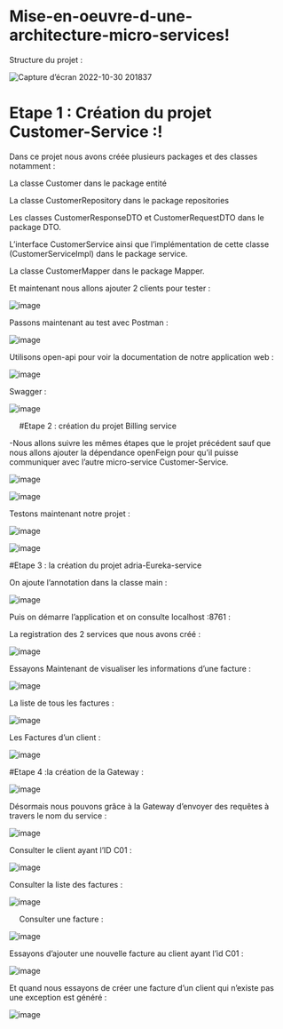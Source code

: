 # Mise-en-oeuvre-d-une-architecture-micro-services!

Structure du projet :

![Capture d’écran 2022-10-30 201837](https://user-images.githubusercontent.com/85801662/198897415-2405e7fa-93d2-40d8-94b3-9101d12b55e4.jpg)


# Etape 1 : Création du projet Customer-Service :!

  Dans ce projet nous avons créée plusieurs packages et des classes notamment :
  	
   La classe Customer dans le package entité
    
   La classe CustomerRepository dans le package repositories 
   
   Les classes CustomerResponseDTO et CustomerRequestDTO dans le package DTO.
	
   L’interface CustomerService ainsi que l’implémentation de cette classe (CustomerServiceImpl) dans le package service.

   La classe CustomerMapper dans le package Mapper.

Et maintenant nous allons ajouter 2 clients pour tester :

![image](https://user-images.githubusercontent.com/85801662/198897480-052330cd-afb4-4183-96e2-4fa8f7705d1e.png)


 
 
Passons maintenant au test avec Postman :
 
 ![image](https://user-images.githubusercontent.com/85801662/198897555-2ba914d5-9fff-46c9-a401-e3f0cb1ac6c0.png)

 
Utilisons open-api pour voir la documentation de notre application web :

![image](https://user-images.githubusercontent.com/85801662/198897569-06efb95f-19ac-4d46-9b07-794e134fea2e.png)

 
Swagger :

![image](https://user-images.githubusercontent.com/85801662/198897595-c23af1a8-28ea-440c-a233-1e3c694ba8fa.png)

 
 
#Etape 2 : création du projet Billing service

-Nous allons suivre les mêmes étapes que le projet précédent sauf que nous allons ajouter la dépendance openFeign pour qu’il puisse communiquer avec l’autre micro-service Customer-Service.
 
![image](https://user-images.githubusercontent.com/85801662/198897623-946fdf4c-e016-4a35-a15a-1f460a9c3565.png)


![image](https://user-images.githubusercontent.com/85801662/198897650-0466a44b-ad2e-4aa2-a692-668f6db157a7.png)

 
Testons maintenant notre projet :
 
 ![image](https://user-images.githubusercontent.com/85801662/198897672-ec01ad32-e5b2-4982-a439-8248d7e58e3c.png)

![image](https://user-images.githubusercontent.com/85801662/198897685-d83fa4c6-2619-48b5-b66a-f5dd9a2597b5.png)


#Etape 3 : la création du projet adria-Eureka-service

On ajoute l’annotation dans la classe main :
 
![image](https://user-images.githubusercontent.com/85801662/198897704-57f62648-1156-45db-b784-4658ff06a2be.png)

 
Puis on démarre l’application et on consulte localhost :8761 :
 
La registration des 2 services que nous avons créé :

![image](https://user-images.githubusercontent.com/85801662/198897723-05fe0ded-2ac0-4eeb-a04f-1414955a8afe.png)

 
Essayons Maintenant de visualiser les informations d’une facture :

![image](https://user-images.githubusercontent.com/85801662/198897747-1f201fa1-dec7-4776-9edf-64b6611d6489.png)

 
La liste de tous les factures :

![image](https://user-images.githubusercontent.com/85801662/198897759-0b211cd5-a4f8-477c-a06b-4ecce8ce431d.png)


Les Factures d’un client :

![image](https://user-images.githubusercontent.com/85801662/198897793-005f9c3a-bf63-42a2-9533-5baf8a18eee7.png)

 
#Etape 4 :la création de la Gateway :
 
![image](https://user-images.githubusercontent.com/85801662/198897865-4364ff95-df9e-420b-99cf-23668c0de94a.png)


Désormais nous pouvons grâce à la Gateway d’envoyer des requêtes à travers le nom du service : 

 ![image](https://user-images.githubusercontent.com/85801662/198897873-9802b6bd-f83c-4ca2-bbbd-836890ec8376.png)

 
Consulter le client ayant l’ID C01 :

![image](https://user-images.githubusercontent.com/85801662/198897883-f9484322-388e-4029-9853-08362c5fb759.png)

 
Consulter la liste des factures :

![image](https://user-images.githubusercontent.com/85801662/198897898-ee156e4c-369a-4c1b-85b2-018298f0d811.png)
 
 
Consulter une facture :

![image](https://user-images.githubusercontent.com/85801662/198897913-b4a4f07f-8e42-4fec-bdce-08d157529604.png)

 
Essayons d’ajouter une nouvelle facture au client ayant l’id C01 :
 
 ![image](https://user-images.githubusercontent.com/85801662/198897924-b22e6fdd-cf5d-4589-b630-0352f97b2064.png)


Et quand nous essayons de créer une facture d’un client qui n’existe pas une exception est généré :

![image](https://user-images.githubusercontent.com/85801662/198897934-71de6066-2b1f-43b4-b40d-9c2f9e684227.png)

 


